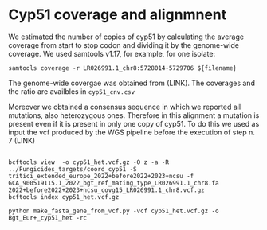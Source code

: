 # Cyp51 coverage and alignmnent

We estimated the number of copies of cyp51 by calculating the average coverage from start to stop codon and dividing it by the genome-wide coverage.
We used samtools v1.17, for example, for one isolate:
```
samtools coverage -r LR026991.1_chr8:5728014-5729706 ${filename}
```
The genome-wide covergae was obtained from (LINK). The coverages and the ratio are availbles in `cyp51_cnv.csv`

Moreover we obtained a consensus sequence in which we reported all mutations, also heterozygous ones. Therefore in this alignment a mutation is present even if it is present in only one copy of cyp51. To do this we used as input the vcf produced by the WGS pipeline before the execution of step n. 7 (LINK)

```

bcftools view  -o cyp51_het.vcf.gz -O z -a -R ../Fungicides_targets/coord_cyp51 -S tritici_extended_europe_2022+before2022+2023+ncsu -f GCA_900519115.1_2022_bgt_ref_mating_type_LR026991.1_chr8.fa 2022+before2022+2023+ncsu_covg15_LR026991.1_chr8.vcf.gz
bcftools index cyp51_het.vcf.gz

python make_fasta_gene_from_vcf.py -vcf cyp51_het.vcf.gz -o Bgt_Eur+_cyp51_het -rc

```


